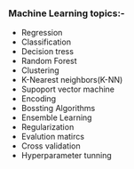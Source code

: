 ### Machine Learning topics:-
* Regression
* Classification
* Decision tress
* Random Forest
* Clustering
* K-Nearest neighbors(K-NN)
* Supoport vector machine
* Encoding
* Bossting Algorithms
* Ensemble Learning
* Regularization
* Evalution matircs
* Cross validation
* Hyperparameter tunning
